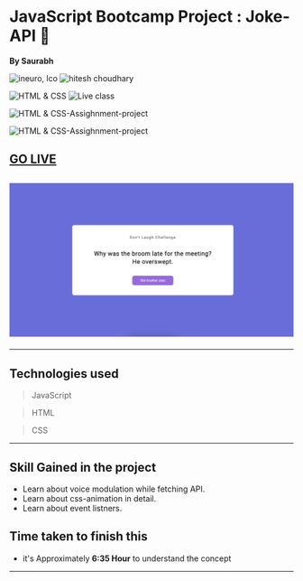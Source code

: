 # JavaScript Bootcamp Project : Joke-API 👋

**By Saurabh**

![ineuro, lco](https://img.shields.io/badge/iNeuron-LCO-green)
![hitesh choudhary](https://img.shields.io/badge/Hitesh--Choudhary-Full--stack--JS--bootcamp-red)

![HTML & CSS](https://img.shields.io/badge/HTML-CSS-orange)
![Live class](https://img.shields.io/badge/LIVE--CLASS-PROJECT--lightgrey)

![HTML & CSS-Assighnment-project](https://img.shields.io/badge/HTML--CSS--Javascript-red)

![HTML & CSS-Assighnment-project](https://img.shields.io/badge/Responsive-Ineuron--Assignment-blue)

## [GO LIVE](https://joke-api-js-project.netlify.app/)

## ![website](./Images/Project.png)

---

## Technologies used

> JavaScript

> HTML

> CSS
---
## **Skill Gained in the project**

- Learn about voice modulation while fetching API. 
- Learn about css-animation in detail.
- Learn about event listners.



## **Time taken to finish this**

- it's Approximately **6:35 Hour** to understand the concept

---
